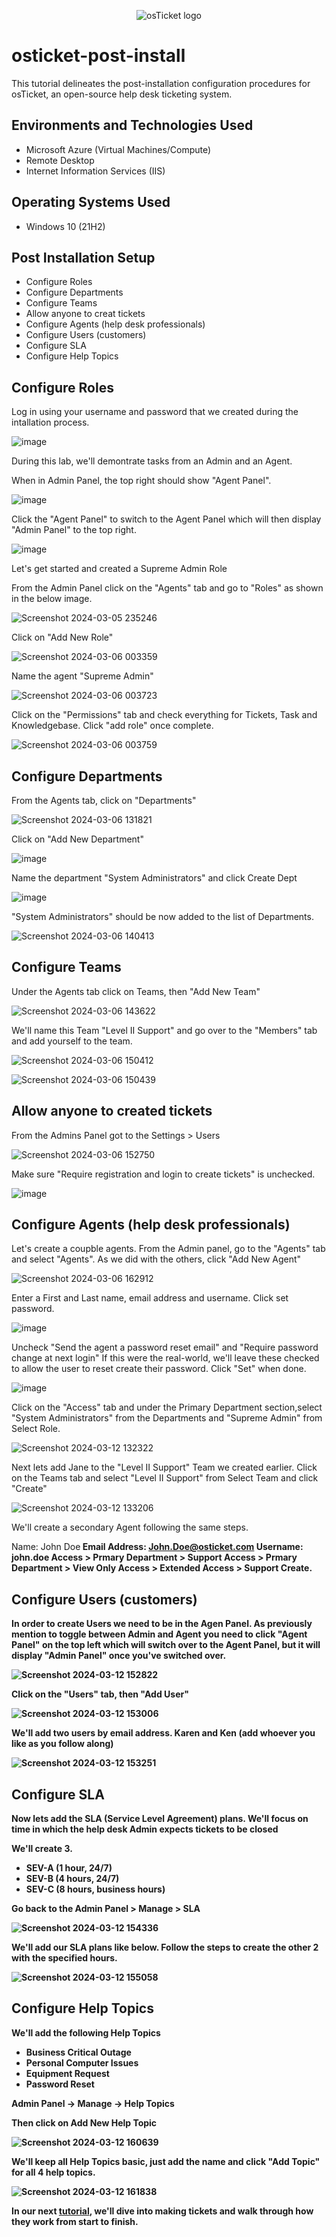 <p align="center">
<img src="https://i.imgur.com/Clzj7Xs.png" alt="osTicket logo"/>
</p>

<h1>osticket-post-install</h1>
This tutorial delineates the post-installation configuration procedures for osTicket, an open-source help desk ticketing system. <br />


<h2>Environments and Technologies Used</h2>

- Microsoft Azure (Virtual Machines/Compute)
- Remote Desktop
- Internet Information Services (IIS)


<h2>Operating Systems Used </h2>

- Windows 10</b> (21H2)

<h2>Post Installation Setup</h2>

- Configure Roles
- Configure Departments
- Configure Teams
- Allow anyone to creat tickets
- Configure Agents (help desk professionals)
- Configure Users (customers)
- Configure SLA
- Configure Help Topics

<h2>Configure Roles</h2>
<p>Log in using your username and password that we created during the intallation process.</p>

![image](https://github.com/riquewill1977/osticket-post-install/assets/139101776/450394b3-a761-4791-9f9a-4b97ba38ba9b)

During this lab, we'll demontrate tasks from an Admin and an Agent. 

When in Admin Panel, the top right should show "Agent Panel". 

![image](https://github.com/riquewill1977/osticket-post-install/assets/139101776/8729be88-8e50-4448-a9eb-c003bd55d7ba)

Click the "Agent Panel" to switch to the Agent Panel which will then display "Admin Panel" to the top right. 

![image](https://github.com/riquewill1977/osticket-post-install/assets/139101776/8516e5bf-4eaa-40c2-bcd6-b29b69586295)

Let's get started and created a Supreme Admin Role

From the Admin Panel click on the "Agents" tab and go to "Roles" as shown in the below image.

![Screenshot 2024-03-05 235246](https://github.com/riquewill1977/osticket-post-install/assets/139101776/d6006cb3-c372-47dd-8e1f-5f6591214e72)

Click on "Add New Role"

![Screenshot 2024-03-06 003359](https://github.com/riquewill1977/osticket-post-install/assets/139101776/1df5acb4-c30c-40c1-b729-f168ad0f2c38)

Name the agent "Supreme Admin"

![Screenshot 2024-03-06 003723](https://github.com/riquewill1977/osticket-post-install/assets/139101776/008f2a6f-dddd-43ad-b914-d357a4de4e57)

Click on the "Permissions" tab and check everything for Tickets, Task and Knowledgebase. Click "add role" once complete.

![Screenshot 2024-03-06 003759](https://github.com/riquewill1977/osticket-post-install/assets/139101776/d90986d0-e3cf-4a35-b6b3-622ea3b86cae)


<h2>Configure Departments</h2>

From the Agents tab, click on "Departments"

![Screenshot 2024-03-06 131821](https://github.com/riquewill1977/osticket-post-install/assets/139101776/607ed733-1905-4f9a-8ded-af7949d78a32)

Click on "Add New Department"

![image](https://github.com/riquewill1977/osticket-post-install/assets/139101776/45eeac0e-aa40-47a5-bc75-0de4289ce4eb)

Name the department "System Administrators" and click Create Dept

![image](https://github.com/riquewill1977/osticket-post-install/assets/139101776/7d4ae94f-484c-4624-8ba2-352688537623)

"System Administrators" should be now added to the list of Departments.

![Screenshot 2024-03-06 140413](https://github.com/riquewill1977/osticket-post-install/assets/139101776/8ce34635-c177-46a6-ab7c-65f9990957bf)

<h2>Configure Teams</h2>

Under the Agents tab click on Teams, then "Add New Team"

![Screenshot 2024-03-06 143622](https://github.com/riquewill1977/osticket-post-install/assets/139101776/7351ea27-72fe-412e-9f35-61a0780231e7)

We'll name this Team "Level II Support" and go over to the "Members" tab and add yourself to the team.

![Screenshot 2024-03-06 150412](https://github.com/riquewill1977/osticket-post-install/assets/139101776/5e0321c5-e296-43cb-bc20-3312097bd25d)

![Screenshot 2024-03-06 150439](https://github.com/riquewill1977/osticket-post-install/assets/139101776/e12038b8-7758-42a5-906e-1f780de82240)

<h2>Allow anyone to created tickets</h2>

From the Admins Panel got to the Settings > Users

![Screenshot 2024-03-06 152750](https://github.com/riquewill1977/osticket-post-install/assets/139101776/28dbeddd-7a10-40d0-8e94-f478b24f28ee)

Make sure "Require registration and login to create tickets" is unchecked. 

![image](https://github.com/riquewill1977/osticket-post-install/assets/139101776/74aed40a-5db8-4780-b80f-c4c68aafa8c2)

<h2>Configure Agents (help desk professionals)</h2>

Let's create a coupble agents. From the Admin panel, go to the "Agents" tab and select "Agents". As we did with the others, click "Add New Agent"

![Screenshot 2024-03-06 162912](https://github.com/riquewill1977/osticket-post-install/assets/139101776/b9de0362-324e-4a93-8588-a6ccab3d4505)

Enter a First and Last name, email address and username. Click set password.

![image](https://github.com/riquewill1977/osticket-post-install/assets/139101776/490a070f-e3c5-4a1e-9655-659fc5875b03)

Uncheck "Send the agent a password reset email" and "Require password change at next login" If this were the real-world, we'll leave these checked to allow the user to reset create their password. Click "Set" when done.

![image](https://github.com/riquewill1977/osticket-post-install/assets/139101776/5510a757-026e-40d1-a061-a1108f6021ab)

Click on the "Access" tab and under the Primary Department section,select "System Administrators" from the Departments and "Supreme Admin" from Select Role.

![Screenshot 2024-03-12 132322](https://github.com/riquewill1977/osticket-post-install/assets/139101776/df9e436a-2071-4f24-94ef-829b8fe4eb10)

Next lets add Jane to the "Level II Support" Team we created earlier. Click on the Teams tab and select "Level II Support" from Select Team and click "Create"

![Screenshot 2024-03-12 133206](https://github.com/riquewill1977/osticket-post-install/assets/139101776/a87e9e3c-ed00-4e35-8f9b-2306a88f9f94)

We'll create a secondary Agent following the same steps.

Name: John Doe<B />
Email Address: John.Doe@osticket.com<B />
Username: john.doe<B />
Access > Prmary Department > Support<B />
Access > Prmary Department > View Only<B />
Access > Extended Access > Support<B />
Create. <B />

<h2>Configure Users (customers)</h2>

In order to create Users we need to be in the Agen Panel. As previously mention to toggle between Admin and Agent you need to click "Agent Panel" on the top left which will switch over to the Agent Panel, but it will display "Admin Panel" once you've switched over.

![Screenshot 2024-03-12 152822](https://github.com/riquewill1977/osticket-post-install/assets/139101776/b57db998-c871-457a-8be1-6829d9c78de1)

Click on the "Users" tab, then "Add User"

![Screenshot 2024-03-12 153006](https://github.com/riquewill1977/osticket-post-install/assets/139101776/91c42d22-2d8e-4448-bea7-16161f949f7f)

We'll add two users by email address. Karen and Ken (add whoever you like as you follow along)

![Screenshot 2024-03-12 153251](https://github.com/riquewill1977/osticket-post-install/assets/139101776/be824e28-ea48-4f07-a42c-3d60e0b5e3d3)

<h2>Configure SLA</h2>

Now lets add the SLA (Service Level Agreement) plans. We'll focus on time in which the help desk Admin expects tickets to be closed

We'll create 3.
- SEV-A (1 hour, 24/7)
- SEV-B (4 hours, 24/7)
- SEV-C (8 hours, business hours)

Go back to the Admin Panel > Manage > SLA

![Screenshot 2024-03-12 154336](https://github.com/riquewill1977/osticket-post-install/assets/139101776/4eacc68b-4c3b-4804-8f1a-342adc4e5957)

We'll add our SLA plans like below. Follow the steps to create the other 2 with the specified hours.

![Screenshot 2024-03-12 155058](https://github.com/riquewill1977/osticket-post-install/assets/139101776/bc8df3f0-9f05-4051-b794-cd1a2f2f73f1)

<h2>Configure Help Topics</h2>

We'll add the following Help Topics
- Business Critical Outage
- Personal Computer Issues
- Equipment Request
- Password Reset

Admin Panel -> Manage -> Help Topics

Then click on Add New Help Topic


![Screenshot 2024-03-12 160639](https://github.com/riquewill1977/osticket-post-install/assets/139101776/b8c6651b-0c47-4ad9-a8c7-2fb02d495a38)

We'll keep all Help Topics basic, just add the name and click "Add Topic" for all 4 help topics.

![Screenshot 2024-03-12 161838](https://github.com/riquewill1977/osticket-post-install/assets/139101776/ec99ee3a-e833-4e91-aa87-b3bc46482e25)

In our next <a href="https://github.com/riquewill1977/osticket-lifecycle">tutorial</a>, we'll dive into making tickets and walk through how they work from start to finish.
